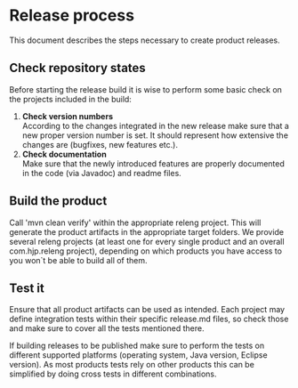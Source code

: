 Release process
===============
This document describes the steps necessary to create product releases.

Check repository states
-----------------------
Before starting the release build it is wise to perform some basic check on the projects included in the build:

1. __Check version numbers__  
According to the changes integrated in the new release make sure that a new proper version number is set. It should represent how extensive the changes are (bugfixes, new features etc.).
1. __Check documentation__  
Make sure that the newly introduced features are properly documented in the code (via Javadoc) and readme files.

Build the product
-----------------
Call 'mvn clean verify' within the appropriate releng project. This will generate the product artifacts in the appropriate target folders. We provide several releng projects (at least one for every single product and an overall com.hjp.releng project), depending on which products you have access to you won`t be able to build all of them.

Test it
-------
Ensure that all product artifacts can be used as intended. Each project may define integration tests within their specific release.md files, so check those and make sure to cover all the tests mentioned there.

If building releases to be published make sure to perform the tests on different supported platforms (operating system, Java version, Eclipse version). As most products tests rely on other products this can be simplified by doing cross tests in different combinations.

<p style="page-break-after: always"/>
